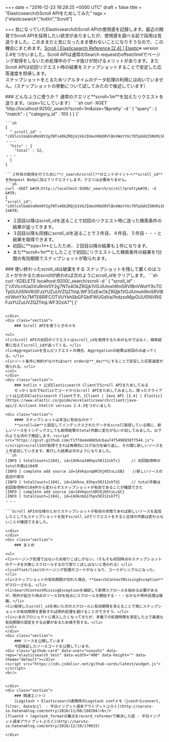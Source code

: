 
+++
date = "2016-12-23 16:28:25 +0000 UTC"
draft = false
title = "ElasticsearchのScroll  APIをためしてみた"
tags = ["elasticsearch","kotlin","Scroll"]

+++
気になっていたElasticsearchのScroll APIの使用感を記録します。最近の開発でScroll APIを採用したい欲求がありましたが、使用感を調べる前で採用は見送りました。このままだと気になったまま使わないことになりそうなので、この機会にまとめます。[Scroll | Elasticsearch Reference [2.4] | Elastic](https://www.elastic.co/guide/en/elasticsearch/reference/2.4/search-request-scroll.html)※ version 2.4をつかいました。Scroll APIは通常のSearch requestのoffset/limitでページング取得をしないため処理中のデータ抜けが防げるメリットがあります。またScroll APIは初回リクエスト時の結果をスナップショットすることで安定した応答速度を担保します。<br/>
スナップショットをとるためリアルタイムのデータ処理の利用には向いていません。（スナップショットの挙動について試してみたので後述しています）

<div class="section">
    ### どんなふうに使うか？
    通常のクエリと**scroll=1m**を加えたリクエストを送ります。（size=1にしています）
```sh
curl -XGET &#39;http://localhost:9200/_search?scroll=1m&amp;size=1&amp;pretty&#39; -d &#39;
{
"query" : { "match" : { "category_id" : 100 } }
}&#39;

```次のような検索結果（1件）と合わせて**_scroll_id**が返ってきます。
```sh
{
  "_scroll_id" : "cXVlcnlUaGVuRmV0Y2g7NTs4OkZRQjk1VGJIUmxhRm5RVlBnVWotYXc7OTpGUUI5NVRiSFJsYUZuUVZQZ1VqLWF3OzEwOkZRQjk1VGJIUmxhRm5RVlBnVWotYXc7MTE6RlFCOTVUYkhSbGFGblFWUGdVai1hdzsxMjpGUUI5NVRiSFJsYUZuUVZQZ1VqLWF3OzA7",
・・・
  "hits" : {
    "total" : 52,
・・・
  }
}

```２件目の取得を行うために**/_search/scroll**のエンドポイントへ**scroll_id**をRequest Bodyに加えてリクエストします。クエリは必要ありません。
```sh
curl -XGET &#39;http://localhost:9200/_search/scroll?pretty&#39; -d &#39;
{
"scroll_id": "cXVlcnlUaGVuRmV0Y2g7NTs4OkZRQjk1VGJIUmxhRm5RVlBnVWotYXc7OTpGUUI5NVRiSFJsYUZuUVZQZ1VqLWF3OzEwOkZRQjk1VGJIUmxhRm5RVlBnVWotYXc7MTE6RlFCOTVUYkhSbGFGblFWUGdVai1hdzsxMjpGUUI5NVRiSFJsYUZuUVZQZ1VqLWF3OzA7"
}&#39;

```
<ul>
<li>２回目以降はscroll_idを送ることで初回のリクエスト時に送った検索条件の結果が返ってきます。</li>
<li>３回目以降も同様にscroll_idを送ることで３件目、４件目、５件目・・・と結果を取得できます。</li>
<li>初回に**size=1**としたため、２回目以降の結果も１件になります。</li>
<li>また**scroll=1m**としたことで初回にリクエストした検索条件の結果を1分間の有効期限でスナップショットが取られます。</li>
</ul>
</div>
<div class="section">
    ### 使い終わったscroll_idは破棄をする
    スナップショットを残して置くのはコストがかかるためscrollが終われば次のようにscroll_idをクリアします。
```sh
curl -XDELETE localhost:9200/_search/scroll -d &#39;
{
    "scroll_id" : ["cXVlcnlUaGVuRmV0Y2g7NTs4OkZRQjk1VGJIUmxhRm5RVlBnVWotYXc7OTpGUUI5NVRiSFJsYUZuUVZQZ1VqLWF3OzEwOkZRQjk1VGJIUmxhRm5RVlBnVWotYXc7MTE6RlFCOTVUYkhSbGFGblFWUGdVai1hdzsxMjpGUUI5NVRiSFJsYUZuUVZQZ1VqLWF3OzA7"]
}&#39;

```複数のscroll_idをまとめてクリアもできます。

</div>
<div class="section">
    ### Scroll APIを使うときのメモ
    
<ul>
<li>Scroll APIの初回のリクエストはscroll_idを取得するためのものではなく、検索結果に加えてscroll_idが返ってくる。</li>
<li>Aggregationを含んだリクエストの場合、Aggregationの結果は初回のみ返ってくる。</li>
<li>ソート条件に制約がなければsort orderは**_doc**にすることで安定した応答速度が得られる。</li>
</ul>
</div>
<div class="section">
    ### kotlin + 公式Elasticsearch ClientでScroll APIをためしてみる
    せっかくなのでkotlinでコードからScroll APIをためしてみました。使ったクライアントは公式のElasticsearch Clientです。[Client | Java API [2.4] | Elastic](https://www.elastic.co/guide/en/elasticsearch/client/java-api/2.4/client.html)※ version 2.4.3をつかいました

<div class="section">
    #### スナップショットは本当に有効なのか？
    **scroll=1m**と設定してインデックスされたデータをscroll取得している間に、新しいソースをインデックスしても取得結果のtotal件数に変化がないか試してみました。以下のような流れで検証します。<script src="https://gist.github.com/f1ffde4a9665dc6aa74f5498938f7544.js"> </script>scrollIdが取得できれば再帰的にログ出力を繰り返し、その間に新しいソースを１件追加していきます。実行した結果は次のようになりました。
```sh
[INFO ] totalCount={104}, id={AVkna34Rhpv5RJ12skTc}　　　// 初回取得時のtotal件数は104件
[INFO ] complete add source id={AVkqcnqbMJXjH5tvLcGB}　　//新しいソースの追加が成功
[INFO ] totalCount={104}, id={AVkna_83hpv5RJ12skTd}　　　// total件数は初回取得時の104件から変わらずスナップショットが有効であることが確認できた
[INFO ] complete add source id={AVkqcntGMJXjH5tvLcGC}
[INFO ] totalCount={104}, id={AVknbG17hpv5RJ12skTf}
・・・

```Scroll APIの仕様のとおりスナップショットが有効の状態であれば新しいソースを追加したとしてもスナップショットを指すscroll_idでリクエストをすると全体の件数は変わらないことが確認できました。

</div>
</div>
<div class="section">
    ### まとめ
    
<ul>
<li>ページング処理ではないため取りこぼしがない。（そもそも初回時点のスナップショットのデータを対象にスクロールするので取りこぼしはないと思われる）</li>
<li>offset/limitのページング処理のコードがなくなり、コードがシンプルになった。</li>
<li>スナップショットの有効期限が切れた場合、**SearchContextMissingException**がスローされる。</li>
<li>SearchContextMissingExceptionを捕捉して新規スクロールを始める必要があるが、例外が起きた時点のソースIDを始点にスクロールを開始する・・・なかなか例外処理は複雑。</li>
<li>取得したscroll_idを用いた次のスクロールに有効期限を添えることで常にスナップショットの有効期限を更新すれば例外処理を避けることができそう。</li>
<li>いまのプロジェクトに導入したくなってきたが、本番での処理時間を測定した上で最適な有効期限の設定をする必要があるため様子見する。</li>
</ul>
</div>
<div class="section">
    ### ソースを公開しています
    今回検証したソースコードを公開しています。
<div class="github-card" data-user="nsoushi" data-repo="elasticsearch_test" data-width="400" data-height="" data-theme="default"></div>
<script src="https://cdn.jsdelivr.net/github-cards/latest/widget.js"></script>
<br/>


</div>
<div class="section">
    ### 関連エントリ
    [Logstash + Elasticsearch連携時のLogstash confメモ（jsonからconvert, filter, dateなど） - 平日インプット週末アウトプットぶろぐ](http://naruto-io.hatenablog.com/entry/2016/11/08/160204)<br/>
[fluentd + logstash_formatの難点をrecord_reformerで解決した話 - 平日インプット週末アウトプットぶろぐ](http://naruto-io.hatenablog.com/entry/2016/12/10/170633)

</div>

